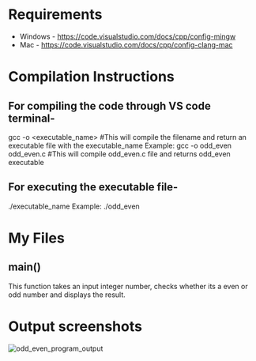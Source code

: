 # Requirements

+ Windows - https://code.visualstudio.com/docs/cpp/config-mingw 
+ Mac - https://code.visualstudio.com/docs/cpp/config-clang-mac

# Compilation Instructions

## For compiling the code through VS code terminal- 

  gcc -o <executable_name> <filename>   #This will compile the filename and return an executable file with the executable_name
  Example:
  gcc -o odd_even odd_even.c  #This will compile odd_even.c file and returns odd_even executable
  
## For executing the executable file-

  ./executable_name
  Example:
  ./odd_even

# My Files

## main()

This function takes an input integer number, checks whether its a even or odd number and displays the result.

# Output screenshots

![odd_even_program_output](https://github.com/Nagama30/CS332-532/assets/60808524/0cc47fe5-59e7-4ae5-918d-e69dfabecaa7)

  

